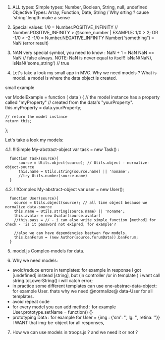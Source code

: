 1. ALL types:
  SImple types: Number, Boolean, String, null, undefined
  Objective Types: Array, Function, Date, String / Why srting ? cause 'string'.length make a sense

2. Special values:
  1/0 = Number.POSITIVE_INFINITY  // Number.POSITIVE_INFINITY > @some_number | EXAMPLE:  1/0 > 2; OR -1/0 < -2
  -1/0 = Number.NEGATIVE_INFINITY
  Number(“something”) = NaN (error result)

3. NAN very special symbol, you need to know :
 NaN + 1 = NaN
 NaN == NaN // false always. NOTE: NaN is never equal to itself!
 isNaN(NaN), isNaN('some_string') // true


4. Let's take a look my small app in MVC. Why we need models ?
  What is model. a model is where the data object is created.


  small example

  var ModelExample = function ( data ) {
  	// the model instance has a property called "myProperty"
  	// created from the data's "yourProperty".
  	this.myProperty = data.yourProperty;

  	// return the model instance
  	return this;
  };




  Let's take a look my models:

  4.1. !!!Simple  My-abstract-object
    var task = new Task() :

      function Task(source){
          source = Utils.object(source); // Utils.object - normalize-object-source
          this.name = Utils.string(source.name) || 'noname';
          //try Utils.number(source.name)
      }

  4.2. !!!Complex My-abstract-object
    var user = new User();

      function User(source){
        source = Utils.object(source); // all time object because we normalize data-source
        this.name = Utils.string(source.name) || 'noname';
        this.avatar = new Avatar(source.avatar)
        //this.pass = // - i can also write simple function [method] for check - 'is it password not exipred, for example'?

        //also we can have dependencies beetwen few models.
        this.banForum = (new Author(source.forumData)).banForum;
      }

5. model.js Complex-models for data.


6. Why we need models:
  - avoid/reduce errors in templates:
    for example in response i got [undefined] instead [string],
    but (in controller /or in template ) i want call string.toLowerString() i will catch
    error;
  - in practice some different templates can use one-abstrac-data-object: for example User. thats why we need @normalize@
    data-User for all templates.
  - avoid repeat code
  - for every model you can add method : for example User.prototype.setName = function() {}
  - prototyping Data : for example for User = {img : {'sm': '', lg: '', retina: ''}} I WANT  that img-be-object
    for all responses,


7. How we can use models in troops.js ? and we need it or not ?

